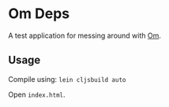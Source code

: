 # Om Deps

A test application for messing around with [Om](https://github.com/swannodette/om).

## Usage

Compile using: `lein cljsbuild auto`

Open `index.html`.
